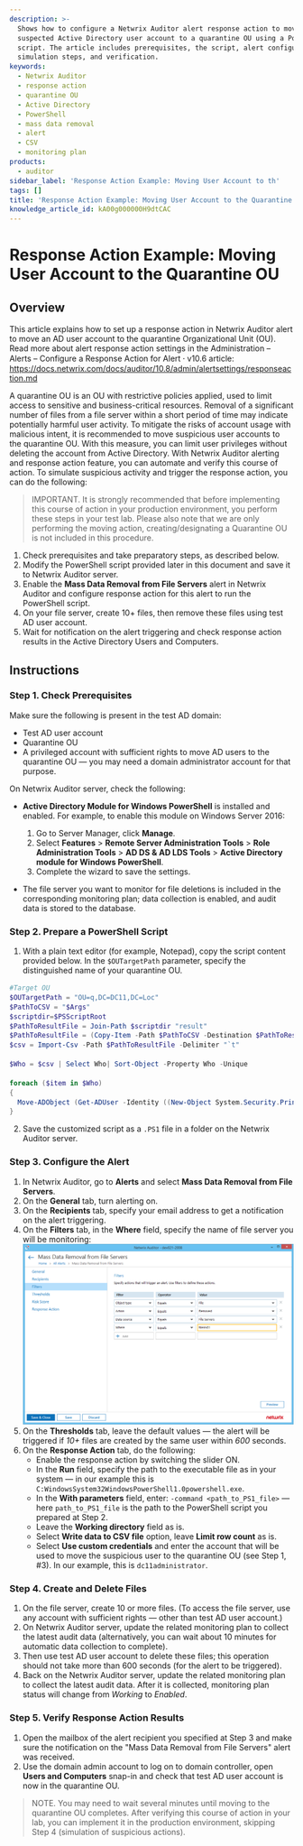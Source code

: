```yaml
---
description: >-
  Shows how to configure a Netwrix Auditor alert response action to move a
  suspected Active Directory user account to a quarantine OU using a PowerShell
  script. The article includes prerequisites, the script, alert configuration,
  simulation steps, and verification.
keywords:
  - Netwrix Auditor
  - response action
  - quarantine OU
  - Active Directory
  - PowerShell
  - mass data removal
  - alert
  - CSV
  - monitoring plan
products:
  - auditor
sidebar_label: 'Response Action Example: Moving User Account to th'
tags: []
title: 'Response Action Example: Moving User Account to the Quarantine OU'
knowledge_article_id: kA00g000000H9dtCAC
---
```


# Response Action Example: Moving User Account to the Quarantine OU

## Overview

This article explains how to set up a response action in Netwrix Auditor alert to move an AD user account to the quarantine Organizational Unit (OU). Read more about alert response action settings in the Administration – Alerts – Configure a Response Action for Alert ⸱ v10.6 article: https://docs.netwrix.com/docs/auditor/10.8/admin/alertsettings/responseaction.md

A quarantine OU is an OU with restrictive policies applied, used to limit access to sensitive and business-critical resources. Removal of a significant number of files from a file server within a short period of time may indicate potentially harmful user activity. To mitigate the risks of account usage with malicious intent, it is recommended to move suspicious user accounts to the quarantine OU. With this measure, you can limit user privileges without deleting the account from Active Directory. With Netwrix Auditor alerting and response action feature, you can automate and verify this course of action. To simulate suspicious activity and trigger the response action, you can do the following:

> IMPORTANT. It is strongly recommended that before implementing this course of action in your production environment, you perform these steps in your test lab. Please also note that we are only performing the moving action, creating/designating a Quarantine OU is not included in this procedure.

1. Check prerequisites and take preparatory steps, as described below.  
2. Modify the PowerShell script provided later in this document and save it to Netwrix Auditor server.  
3. Enable the **Mass Data Removal from File Servers** alert in Netwrix Auditor and configure response action for this alert to run the PowerShell script.  
4. On your file server, create 10+ files, then remove these files using test AD user account.  
5. Wait for notification on the alert triggering and check response action results in the Active Directory Users and Computers.

## Instructions

### Step 1. Check Prerequisites

Make sure the following is present in the test AD domain:

- Test AD user account
- Quarantine OU
- A privileged account with sufficient rights to move AD users to the quarantine OU — you may need a domain administrator account for that purpose.

On Netwrix Auditor server, check the following:

- **Active Directory Module for Windows PowerShell** is installed and enabled. For example, to enable this module on Windows Server 2016:

  1. Go to Server Manager, click **Manage**.
  2. Select **Features** > **Remote Server Administration Tools** > **Role Administration Tools** > **AD DS & AD LDS Tools** > **Active Directory module for Windows PowerShell**.
  3. Complete the wizard to save the settings.

- The file server you want to monitor for file deletions is included in the corresponding monitoring plan; data collection is enabled, and audit data is stored to the database.

### Step 2. Prepare a PowerShell Script

1. With a plain text editor (for example, Notepad), copy the script content provided below. In the ` $OUTargetPath ` parameter, specify the distinguished name of your quarantine OU.

```powershell
#Target OU
$OUTargetPath = "OU=q,DC=DC11,DC=Loc"
$PathToCSV = "$Args"
$scriptdir=$PSScriptRoot
$PathToResultFile = Join-Path $scriptdir "result"
$PathToResultFile = (Copy-Item -Path $PathToCSV -Destination $PathToResultFile -PassThru)
$csv = Import-Csv -Path $PathToResultFile -Delimiter "`t"

$Who = $csv | Select Who| Sort-Object -Property Who -Unique

foreach ($item in $Who)
{
  Move-ADObject (Get-ADUser -Identity ((New-Object System.Security.Principal.NTAccount($item."Who")).Translate([System.Security.Principal.SecurityIdentifier])).Value).DistinguishedName -TargetPath $OUTargetPath
}
```

2. Save the customized script as a `.PS1` file in a folder on the Netwrix Auditor server.

### Step 3. Configure the Alert

1. In Netwrix Auditor, go to **Alerts** and select **Mass Data Removal from File Servers**.  
2. On the **General** tab, turn alerting on.  
3. On the **Recipients** tab, specify your email address to get a notification on the alert triggering.  
4. On the **Filters** tab, in the **Where** field, specify the name of file server you will be monitoring:  
   ![response_action_filter.png](./images/ka0Qk000000EAE1_0EM4u000008LFTc.png)
5. On the **Thresholds** tab, leave the default values — the alert will be triggered if _10+_ files are created by the same user within _600_ seconds.  
6. On the **Response Action** tab, do the following:
   - Enable the response action by switching the slider ON.
   - In the **Run** field, specify the path to the executable file as in your system — in our example this is `C:WindowsSystem32WindowsPowerShell1.0powershell.exe`.
   - In the **With parameters** field, enter: `-command <path_to_PS1_file>` — here `path_to_PS1_file` is the path to the PowerShell script you prepared at Step 2.
   - Leave the **Working directory** field as is.
   - Select **Write data to CSV file** option, leave **Limit row count** as is.
   - Select **Use custom credentials** and enter the account that will be used to move the suspicious user to the quarantine OU (see Step 1, #3). In our example, this is `dc11administrator`.

### Step 4. Create and Delete Files

1. On the file server, create 10 or more files. (To access the file server, use any account with sufficient rights — other than test AD user account.)  
2. On Netwrix Auditor server, update the related monitoring plan to collect the latest audit data (alternatively, you can wait about 10 minutes for automatic data collection to complete).  
3. Then use test AD user account to delete these files; this operation should not take more than 600 seconds (for the alert to be triggered).  
4. Back on the Netwrix Auditor server, update the related monitoring plan to collect the latest audit data. After it is collected, monitoring plan status will change from _Working_ to _Enabled_.

### Step 5. Verify Response Action Results

1. Open the mailbox of the alert recipient you specified at Step 3 and make sure the notification on the "Mass Data Removal from File Servers" alert was received.  
2. Use the domain admin account to log on to domain controller, open **Users and Computers** snap-in and check that test AD user account is now in the quarantine OU.

> NOTE. You may need to wait several minutes until moving to the quarantine OU completes. After verifying this course of action in your lab, you can implement it in the production environment, skipping Step 4 (simulation of suspicious actions).
